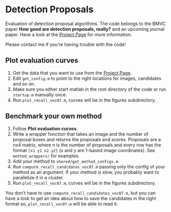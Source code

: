 Detection Proposals
===================

Evaluation of detection proposal algorithms. The code belongs to the BMVC paper **How good are detection proposals, really?** and an upcoming journal paper. Have a look at the [Project Page](http://www.mpi-inf.mpg.de/departments/computer-vision-and-multimodal-computing/research/object-recognition-and-scene-understanding/how-good-are-detection-proposals-really/) for more information.


Please contact me if you're having trouble with the code!


Plot evaluation curves
----------------------

1. Get the data that you want to use from the [Project Page](http://www.mpi-inf.mpg.de/departments/computer-vision-and-multimodal-computing/research/object-recognition-and-scene-understanding/how-good-are-detection-proposals-really/).
2. Edit `get_config.m` to point to the right locations for images, candidates and so on.
3. Make sure you either start matlab in the root directory of the code or run `startup.m` manually once.
4. Run `plot_recall_voc07.m`, curves will be in the figures subdirectory.


Benchmark your own method
-------------------------

1. Follow **Plot evaluation curves**.
2. Write a wrapper function that takes an image and the number of proposal boxes and returns the proposals and scores. Proposals are a nx4 matrix, where n is the number of proposals and every row has the format `[x1 y1 x2 y2]` (x and y are 1-based image coordinates). See `method_wrappers/` for examples.
2. Add your method to `shared/get_method_configs.m`
3. Run `compute_recall_candidates_voc07.m` passing only the config of your method as an argument. If your method is slow, you probably want to parallelize it in a cluster.
4. Run `plot_recall_voc07.m`, curves will be in the figures subdirectory.

You don't have to use `compute_recall_candidates_voc07.m`, but you can have a look to get an idea about how to save the candidates in the right format so, `plot_recall_voc07.m` will be able to read it.

